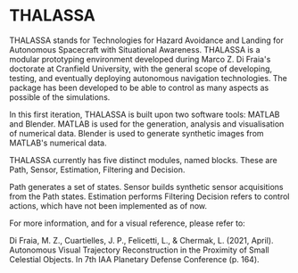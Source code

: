 # THALASSA
THALASSA stands for Technologies for Hazard Avoidance and Landing for Autonomous Spacecraft with Situational Awareness. THALASSA is a modular prototyping environment developed during Marco Z. Di Fraia's doctorate at Cranfield University, with the general scope of developing, testing, and eventually deploying autonomous navigation technologies. The package has been developed to be able to control as many aspects as possible of the simulations.

In this first iteration, THALASSA is built upon two software tools: MATLAB and Blender.
MATLAB is used for the generation, analysis and visualisation of numerical data. Blender is used to generate synthetic images from MATLAB's numerical data.  

THALASSA currently has five distinct modules, named blocks. 
These are Path, Sensor, Estimation, Filtering and Decision. 

Path generates a set of states. 
Sensor builds synthetic sensor acquisitions from the Path states. 
Estimation performs 
Filtering 
Decision refers to control actions, which have not been implemented as of now. 

For more information, and for a visual reference, please refer to:

Di Fraia, M. Z., Cuartielles, J. P., Felicetti, L., & Chermak, L. (2021, April). Autonomous Visual Trajectory Reconstruction in the Proximity of Small Celestial Objects. In 7th IAA Planetary Defense Conference (p. 164).

